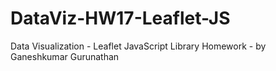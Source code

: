 # DataViz-HW17-Leaflet-JS
Data Visualization - Leaflet JavaScript Library Homework - by Ganeshkumar Gurunathan 
